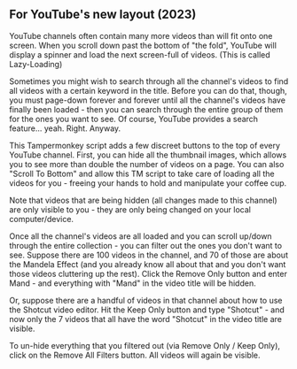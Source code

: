 ## For YouTube's new layout (2023)

YouTube channels often contain many more videos than will fit onto one screen. When you scroll down past the bottom of "the fold", YouTube will display a spinner and load the next screen-full of videos. (This is called Lazy-Loading)

Sometimes you might wish to search through all the channel's videos to find all videos with a certain keyword in the title. Before you can do that, though, you must page-down forever and forever until all the channel's videos have finally been loaded - then you can search through the entire group of them for the ones you want to see.  Of course, YouTube provides a search feature... yeah. Right. Anyway.

This Tampermonkey script adds a few discreet buttons to the top of every YouTube channel. First, you can hide all the thumbnail images, which allows you to see more than double the number of videos on a page. You can also "Scroll To Bottom" and allow this TM script to take care of loading all the videos for you - freeing your hands to hold and manipulate your coffee cup.

Note that videos that are being hidden (all changes made to this channel) are only visible to you - they are only being changed on your local computer/device.

Once all the channel's videos are all loaded and you can scroll up/down through the entire collection - you can filter out the ones you don't want to see. Suppose there are 100 videos in the channel, and 70 of those are about the Mandela Effect (and you already know all about that and you don't want those videos cluttering up the rest). Click the Remove Only button and enter Mand - and everything with "Mand" in the video title will be hidden.

Or, suppose there are a handful of videos in that channel about how to use the Shotcut video editor. Hit the Keep Only button and type "Shotcut" - and now only the 7 videos that all have the word "Shotcut" in the video title are visible.

To un-hide everything that you filtered out (via Remove Only / Keep Only), click on the Remove All Filters button. All videos will again be visible.